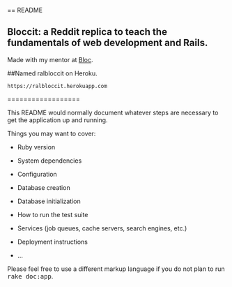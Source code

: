 == README

## Bloccit: a Reddit replica to teach the fundamentals of web development and Rails.

Made with my mentor at [Bloc](http://bloc.io).

##Named ralbloccit on Heroku.
```
https://ralbloccit.herokuapp.com
```

==================


This README would normally document whatever steps are necessary to get the
application up and running.

Things you may want to cover:

* Ruby version

* System dependencies

* Configuration

* Database creation

* Database initialization

* How to run the test suite

* Services (job queues, cache servers, search engines, etc.)

* Deployment instructions

* ...


Please feel free to use a different markup language if you do not plan to run
<tt>rake doc:app</tt>.

